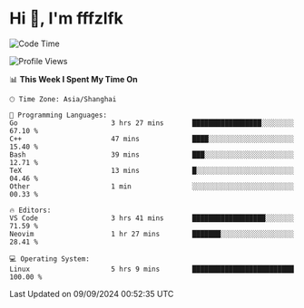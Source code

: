 # Hi 👋, I'm fffzlfk

<!--START_SECTION:waka-->
![Code Time](http://img.shields.io/badge/Code%20Time-969%20hrs%203%20mins-blue)

![Profile Views](http://img.shields.io/badge/Profile%20Views-0-blue)

📊 **This Week I Spent My Time On** 

```text
🕑︎ Time Zone: Asia/Shanghai

💬 Programming Languages: 
Go                       3 hrs 27 mins       █████████████████░░░░░░░░   67.10 % 
C++                      47 mins             ████░░░░░░░░░░░░░░░░░░░░░   15.40 % 
Bash                     39 mins             ███░░░░░░░░░░░░░░░░░░░░░░   12.71 % 
TeX                      13 mins             █░░░░░░░░░░░░░░░░░░░░░░░░   04.46 % 
Other                    1 min               ░░░░░░░░░░░░░░░░░░░░░░░░░   00.33 % 

🔥 Editors: 
VS Code                  3 hrs 41 mins       ██████████████████░░░░░░░   71.59 % 
Neovim                   1 hr 27 mins        ███████░░░░░░░░░░░░░░░░░░   28.41 % 

💻 Operating System: 
Linux                    5 hrs 9 mins        █████████████████████████   100.00 % 
```


 Last Updated on 09/09/2024 00:52:35 UTC
<!--END_SECTION:waka-->
